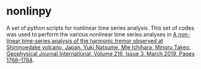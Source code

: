 # nonlinpy

A set of python scripts for nonlinear time series analysis. This set of codes was used to perform the various nonlinear time series analyses in <a href="https://academic.oup.com/gji/article-abstract/216/3/1768/5238725" target="_blank">A non-linear time-series analysis of the harmonic tremor observed at Shinmoedake volcano, Japan. Yuki Natsume,  Mie Ichihara,  Minoru Takeo, Geophysical Journal International, Volume 216, Issue 3, March 2019, Pages 1768–1784</a>.
